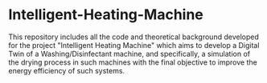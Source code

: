 # Intelligent-Heating-Machine

This repository includes all the code and theoretical background developed for the project "Intelligent Heating Machine" which aims to develop a Digital Twin of a Washing/Disinfectant machine, and specifically, a simulation of the drying process in such machines with the final objective to improve the energy efficiency of such systems. 